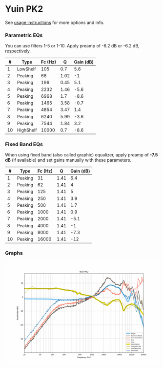 # Yuin PK2
See [usage instructions](https://github.com/jaakkopasanen/AutoEq#usage) for more options and info.

### Parametric EQs
You can use filters 1-5 or 1-10. Apply preamp of -6.2 dB or -6.2 dB, respectively.

|   # | Type      |   Fc (Hz) |    Q |   Gain (dB) |
|-----|-----------|-----------|------|-------------|
|   1 | LowShelf  |       105 | 0.7  |         5.6 |
|   2 | Peaking   |        68 | 1.02 |        -1   |
|   3 | Peaking   |       196 | 0.45 |         5.1 |
|   4 | Peaking   |      2232 | 1.46 |        -5.6 |
|   5 | Peaking   |      6968 | 1.7  |        -8.6 |
|   6 | Peaking   |      1465 | 3.58 |        -0.7 |
|   7 | Peaking   |      4854 | 3.47 |         1.4 |
|   8 | Peaking   |      6240 | 5.99 |        -3.6 |
|   9 | Peaking   |      7544 | 1.84 |         3.2 |
|  10 | HighShelf |     10000 | 0.7  |        -8.6 |

### Fixed Band EQs
When using fixed band (also called graphic) equalizer, apply preamp of **-7.5 dB** (if available) and set gains manually with these parameters.

|   # | Type    |   Fc (Hz) |    Q |   Gain (dB) |
|-----|---------|-----------|------|-------------|
|   1 | Peaking |        31 | 1.41 |         6.4 |
|   2 | Peaking |        62 | 1.41 |         4   |
|   3 | Peaking |       125 | 1.41 |         5   |
|   4 | Peaking |       250 | 1.41 |         3.9 |
|   5 | Peaking |       500 | 1.41 |         1.7 |
|   6 | Peaking |      1000 | 1.41 |         0.9 |
|   7 | Peaking |      2000 | 1.41 |        -5.1 |
|   8 | Peaking |      4000 | 1.41 |        -1   |
|   9 | Peaking |      8000 | 1.41 |        -7.3 |
|  10 | Peaking |     16000 | 1.41 |       -12   |

### Graphs
![](./Yuin%20PK2.png)
